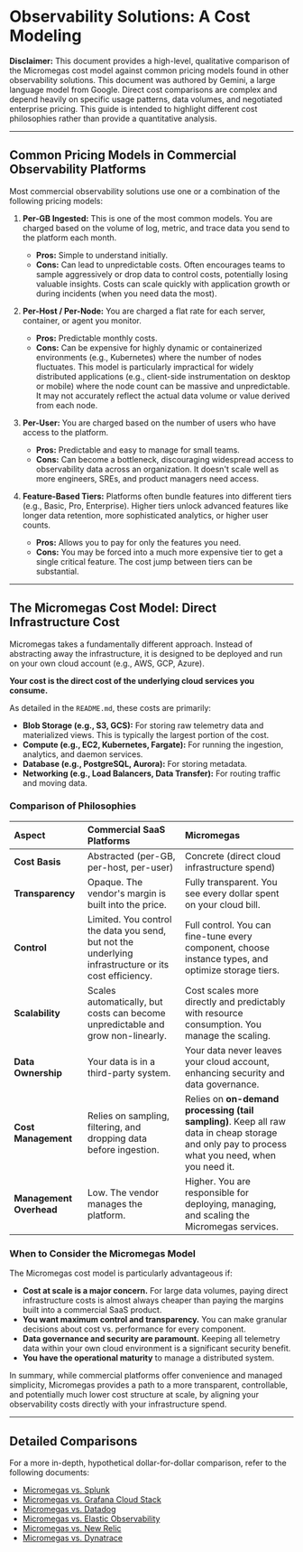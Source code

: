 # Observability Solutions: A Cost Modeling

**Disclaimer:** This document provides a high-level, qualitative comparison of the Micromegas cost model against common pricing models found in other observability solutions. This document was authored by Gemini, a large language model from Google. Direct cost comparisons are complex and depend heavily on specific usage patterns, data volumes, and negotiated enterprise pricing. This guide is intended to highlight different cost philosophies rather than provide a quantitative analysis.

---

## Common Pricing Models in Commercial Observability Platforms

Most commercial observability solutions use one or a combination of the following pricing models:

1.  **Per-GB Ingested:** This is one of the most common models. You are charged based on the volume of log, metric, and trace data you send to the platform each month.
    *   **Pros:** Simple to understand initially.
    *   **Cons:** Can lead to unpredictable costs. Often encourages teams to sample aggressively or drop data to control costs, potentially losing valuable insights. Costs can scale quickly with application growth or during incidents (when you need data the most).

2.  **Per-Host / Per-Node:** You are charged a flat rate for each server, container, or agent you monitor.
    *   **Pros:** Predictable monthly costs.
    *   **Cons:** Can be expensive for highly dynamic or containerized environments (e.g., Kubernetes) where the number of nodes fluctuates. This model is particularly impractical for widely distributed applications (e.g., client-side instrumentation on desktop or mobile) where the node count can be massive and unpredictable. It may not accurately reflect the actual data volume or value derived from each node.

3.  **Per-User:** You are charged based on the number of users who have access to the platform.
    *   **Pros:** Predictable and easy to manage for small teams.
    *   **Cons:** Can become a bottleneck, discouraging widespread access to observability data across an organization. It doesn't scale well as more engineers, SREs, and product managers need access.

4.  **Feature-Based Tiers:** Platforms often bundle features into different tiers (e.g., Basic, Pro, Enterprise). Higher tiers unlock advanced features like longer data retention, more sophisticated analytics, or higher user counts.
    *   **Pros:** Allows you to pay for only the features you need.
    *   **Cons:** You may be forced into a much more expensive tier to get a single critical feature. The cost jump between tiers can be substantial.

---

## The Micromegas Cost Model: Direct Infrastructure Cost

Micromegas takes a fundamentally different approach. Instead of abstracting away the infrastructure, it is designed to be deployed and run on your own cloud account (e.g., AWS, GCP, Azure).

**Your cost is the direct cost of the underlying cloud services you consume.**

As detailed in the `README.md`, these costs are primarily:

*   **Blob Storage (e.g., S3, GCS):** For storing raw telemetry data and materialized views. This is typically the largest portion of the cost.
*   **Compute (e.g., EC2, Kubernetes, Fargate):** For running the ingestion, analytics, and daemon services.
*   **Database (e.g., PostgreSQL, Aurora):** For storing metadata.
*   **Networking (e.g., Load Balancers, Data Transfer):** For routing traffic and moving data.

### Comparison of Philosophies

| Aspect | Commercial SaaS Platforms | Micromegas |
| :--- | :--- | :--- |
| **Cost Basis** | Abstracted (per-GB, per-host, per-user) | Concrete (direct cloud infrastructure spend) |
| **Transparency** | Opaque. The vendor's margin is built into the price. | Fully transparent. You see every dollar spent on your cloud bill. |
| **Control** | Limited. You control the data you send, but not the underlying infrastructure or its cost efficiency. | Full control. You can fine-tune every component, choose instance types, and optimize storage tiers. |
| **Scalability** | Scales automatically, but costs can become unpredictable and grow non-linearly. | Cost scales more directly and predictably with resource consumption. You manage the scaling. |
| **Data Ownership** | Your data is in a third-party system. | Your data never leaves your cloud account, enhancing security and data governance. |
| **Cost Management** | Relies on sampling, filtering, and dropping data before ingestion. | Relies on **on-demand processing (tail sampling)**. Keep all raw data in cheap storage and only pay to process what you need, when you need it. |
| **Management Overhead** | Low. The vendor manages the platform. | Higher. You are responsible for deploying, managing, and scaling the Micromegas services. |

### When to Consider the Micromegas Model

The Micromegas cost model is particularly advantageous if:

*   **Cost at scale is a major concern.** For large data volumes, paying direct infrastructure costs is almost always cheaper than paying the margins built into a commercial SaaS product.
*   **You want maximum control and transparency.** You can make granular decisions about cost vs. performance for every component.
*   **Data governance and security are paramount.** Keeping all telemetry data within your own cloud environment is a significant security benefit.
*   **You have the operational maturity** to manage a distributed system.

In summary, while commercial platforms offer convenience and managed simplicity, Micromegas provides a path to a more transparent, controllable, and potentially much lower cost structure at scale, by aligning your observability costs directly with your infrastructure spend.

---

## Detailed Comparisons

For a more in-depth, hypothetical dollar-for-dollar comparison, refer to the following documents:

*   [Micromegas vs. Splunk](./MICROMEGAS_VS_SPLUNK.md)
*   [Micromegas vs. Grafana Cloud Stack](./MICROMEGAS_VS_GRAFANA.md)
*   [Micromegas vs. Datadog](./MICROMEGAS_VS_DATADOG.md)
*   [Micromegas vs. Elastic Observability](./MICROMEGAS_VS_ELASTIC.md)
*   [Micromegas vs. New Relic](./MICROMEGAS_VS_NEWRELIC.md)
*   [Micromegas vs. Dynatrace](./MICROMEGAS_VS_DYNATRACE.md)
